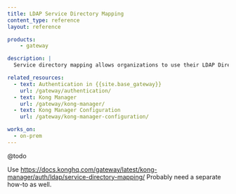 ```yaml
---
title: LDAP Service Directory Mapping
content_type: reference
layout: reference

products:
    - gateway

description: |
  Service directory mapping allows organizations to use their LDAP Directory for authentication and authorization in {{site.base_gateway}}.

related_resources:
  - text: Authentication in {{site.base_gateway}}
    url: /gateway/authentication/
  - text: Kong Manager
    url: /gateway/kong-manager/
  - text: Kong Manager Configuration
    url: /gateway/kong-manager-configuration/

works_on:
  - on-prem
---
```


@todo

Use https://docs.konghq.com/gateway/latest/kong-manager/auth/ldap/service-directory-mapping/
Probably need a separate how-to as well.